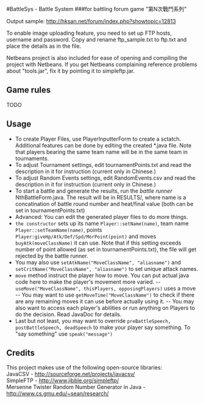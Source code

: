 #BattleSys - Battle System 
###for battling forum game "第N次戰鬥系列"

Output sample: http://hksan.net/forum/index.php?showtopic=12813

To enable image uploading feature, you need to set up FTP hosts, username and password. Copy and rename ftp_sample.txt to ftp.txt and place the details as in the file.

Netbeans project is also included for ease of opening and compiling the project with Netbeans. If you get Netbeans complaining reference problems about "tools.jar", fix it by pointing it to simpleftp.jar.

## Game rules

TODO

## Usage

- To create Player Files, use PlayerInputterForm to create a sctatch. Additional features can be done by editing the created *.java file. Note that players bearing the same team name will be in the same team in tournaments.
- To adjust Tournament settings, edit tournamentPoints.txt and read the description in it for instruction (current only in Chinese.)
- To adjust Random Events settings, edit RandomEvents.csv and read the description in it for instruction (current only in Chinese.)
- To start a battle and generate the results, run the _battle runner_ NthBattleForm.java. The result will be in RESULTS/<name>, where name is a concatination of battle round number and heat/final value (both can be set in tournamentPoints.txt)
- Advanced: You can edit the generated player files to do more things.
- `the constructor` sets up its name `Player::setName(name)`, team name `Player::setTeamName(name)`, points `Player:giveHp/Atk/Def/Spd/MorPoint(point)` and moves `buyAtk(moveClassName)` it can use. Note that if this setting exceeds number of point allowed (as set in tournamentPoints.txt), the file will get rejected by the battle runner.
- You may also use `setAtkName("MoveClassName", "aliasname")` and `setCritName("MoveClassName", "aliasname")` to set unique attack names.
- `move` method instruct the player how to move. You can put actual java code here to make the player's movement more varied.
-- `useMove("MoveClassName", thisPlayers, opposingPlayers)` uses a move
-- You may want to use `getMoveTime("MoveClassName")` to check if there are any remaining moves it can use before actually using it.
-- You may also want to access each player's abilities or run anything on Players to do the decision. Read JavaDoc for details.
- Last but not least, you may want to override `preBattleSpeech, postBattleSpeech, deadSpeech` to make your player say something. To "say something" use `speak("message")`

## Credits

This project makes use of the following open-source libraries:    
JavaCSV - http://sourceforge.net/projects/javacsv/    
SimpleFTP - http://www.jibble.org/simpleftp/    
Mersenne Twister Random Number Generator in Java - http://www.cs.gmu.edu/~sean/research/
